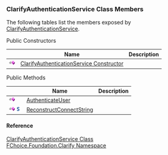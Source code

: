 ﻿### ClarifyAuthenticationService Class Members

The following tables list the members exposed by [ClarifyAuthenticationService](fcSDK~FChoice.Foundation.Clarify.ClarifyAuthenticationService.md).

Public Constructors

|   | Name | Description |
| --- | --- | --- |
| ![Public Constructor](dotnetimages/publicConstructor.png) | [ClarifyAuthenticationService Constructor](fcSDK~FChoice.Foundation.Clarify.ClarifyAuthenticationService~_ctor.md) |   |



Public Methods

|   | Name | Description |
| --- | --- | --- |
| ![Public Method](dotnetimages/publicMethod.png) | [AuthenticateUser](fcSDK~FChoice.Foundation.Clarify.ClarifyAuthenticationService~AuthenticateUser.md) |   |
| ![Public Method](dotnetimages/publicMethod.png)![static (Shared in Visual Basic)](dotnetimages/static.png) | [ReconstructConnectString](fcSDK~FChoice.Foundation.Clarify.ClarifyAuthenticationService~ReconstructConnectString.md) |   |





#### Reference

[ClarifyAuthenticationService Class](fcSDK~FChoice.Foundation.Clarify.ClarifyAuthenticationService.md)  
[FChoice.Foundation.Clarify Namespace](fcSDK~FChoice.Foundation.Clarify_namespace.md)